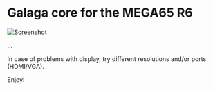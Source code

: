 Galaga core for the MEGA65 R6
=============================

![Screenshot](galaga_scr.jpg)

...

In case of problems with display, try different resolutions and/or ports (HDMI/VGA).

Enjoy!
